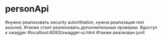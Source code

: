 # personApi
#нужно реализовать security autorithation, нужна реализация rest assured,
#также стоит реализовать дополнительные проверки.
#доступ к swagger
#localhost:8083/swagger-ui.html
#также реализван junit

